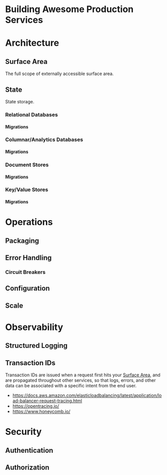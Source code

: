 # Building Awesome Production Services

# Architecture

## Surface Area

The full scope of externally accessible surface area.

## State

State storage.

### Relational Databases

#### Migrations

### Columnar/Analytics Databases

#### Migrations

### Document Stores

#### Migrations

### Key/Value Stores

#### Migrations

# Operations

## Packaging

## Error Handling

### Circuit Breakers

## Configuration

## Scale

# Observability

## Structured Logging

## Transaction IDs

Transaction IDs are issued when a request first hits your [Surface Area](#surface-area), and are propagated throughout other services, so that logs, errors, and other data can be associated with a specific intent from the end user.

* https://docs.aws.amazon.com/elasticloadbalancing/latest/application/load-balancer-request-tracing.html
* https://opentracing.io/
* https://www.honeycomb.io/

# Security

## Authentication

## Authorization

